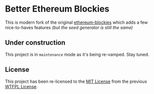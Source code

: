 # Better Ethereum Blockies

This is modern fork of the original [ethereum-blockies](https://github.com/ethereum/blockies) which adds a few nice-to-haves features _(but the seed generator is still the same)_

## Under construction

This project is in `maintenance` mode as it's being re-vamped. Stay tuned.

## License

This project has been re-licensed to the [MIT License](./LICENSE) from the previous [WTFPL License](http://www.wtfpl.net/).
